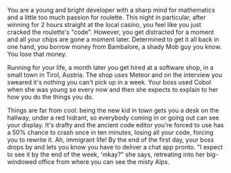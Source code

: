 You are a young and bright developer with a sharp mind for mathematics and a little too much passion for roulette. This night in particular, after winning for 2 hours straight at the local casino, you feel like you just cracked the roulette's "code". However, you get distracted for a moment and all your chips are gone a moment later. Determined to get it all back in one hand, you borrow money from Bambalore, a shady Mob guy you know. You lose that money.

Running for your life, a month later you get hired at a software shop, in a small town in Tirol, Austria. The shop uses Meteor and on the interview you sweared it's nothing you can't pick up in a week. Your boss used Cobol when she was young so every now and then she expects to explain to her how you do the things you do.

Things are far from cool: being the new kid in town gets you a desk on the hallway, under a red hidrant, so everybody coming in or going out can see your display. It's drafty and the ancient code editor you're forced to use has a 50% chance to crash once in ten minutes, losing all your code, forcing you to rewrite it.
Ah,  immigrant life! By the end of the first day, your boss drops by and lets you know you have to deliver a chat app pronto. "I expect to see it by the end of the week, 'mkay?" she says, retreating into her big-windowed office from where you can see the misty Alps.
